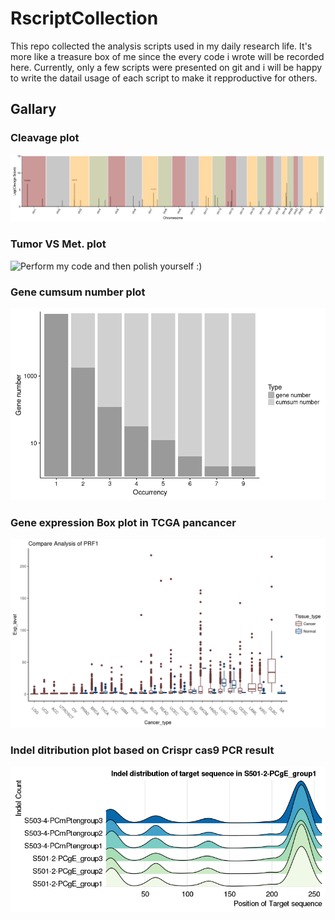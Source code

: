 # RscriptCollection
 This repo collected the analysis scripts used in my daily research life. It's more like a treasure box of me since the every code i wrote will be recorded here.
 Currently, only a few scripts were presented on git and i will be happy to write the datail usage of each script to make it repproductive for others.
 
## Gallary
### Cleavage plot
![Nothing shown here](images/cleavage_plot.png)
### Tumor VS Met. plot
![Perform my code and then polish yourself :)](images/)
### Gene cumsum number plot
![Gene cumsum number plot](images/gene_cumsum_num.png)
### Gene expression Box plot in TCGA pancancer 
![Gene expression boxplot in TCGA](images/geneExpression_tcga.png)
### Indel ditribution plot based on Crispr cas9 PCR result 
![Indel distribution plot](images/Indel_distribution.png)